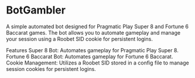 # BotGambler
A simple automated bot designed for Pragmatic Play Super 8 and Fortune 6 Baccarat games. The bot allows you to automate gameplay and manage your session using a Roobet SID cookie for persistent logins.

Features
Super 8 Bot: Automates gameplay for Pragmatic Play Super 8.
Fortune 6 Baccarat Bot: Automates gameplay for Fortune 6 Baccarat.
Cookie Management: Utilizes a Roobet SID stored in a config file to manage session cookies for persistent logins.

